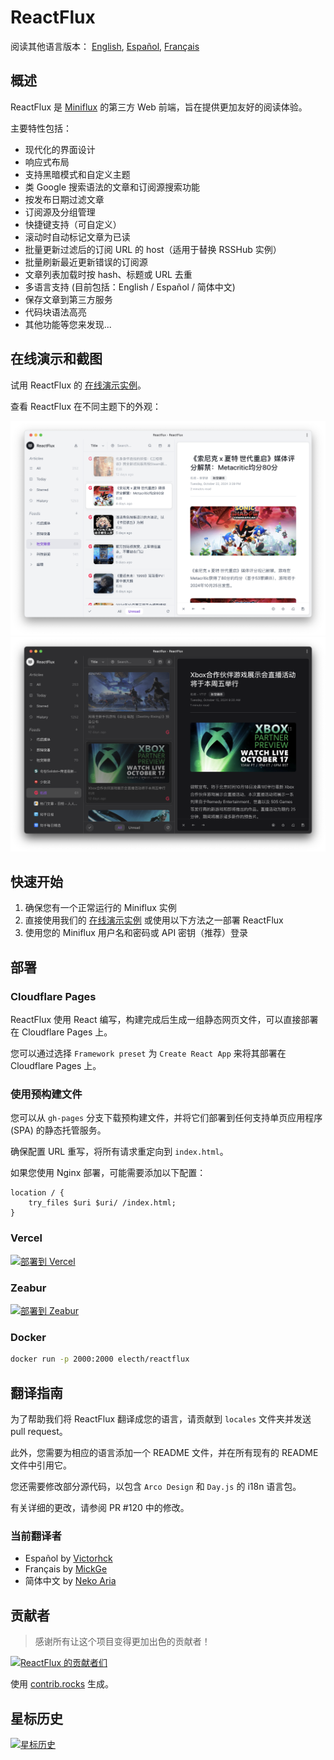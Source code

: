 # ReactFlux

阅读其他语言版本： [English](README.md), [Español](README.es-ES.md), [Français](README.fr-FR.md)

## 概述

ReactFlux 是 [Miniflux](https://github.com/miniflux/v2) 的第三方 Web 前端，旨在提供更加友好的阅读体验。

主要特性包括：

- 现代化的界面设计
- 响应式布局
- 支持黑暗模式和自定义主题
- 类 Google 搜索语法的文章和订阅源搜索功能
- 按发布日期过滤文章
- 订阅源及分组管理
- 快捷键支持（可自定义）
- 滚动时自动标记文章为已读
- 批量更新过滤后的订阅 URL 的 host（适用于替换 RSSHub 实例）
- 批量刷新最近更新错误的订阅源
- 文章列表加载时按 hash、标题或 URL 去重
- 多语言支持 (目前包括：English / Español / 简体中文)
- 保存文章到第三方服务
- 代码块语法高亮
- 其他功能等您来发现...

## 在线演示和截图

试用 ReactFlux 的 [在线演示实例](https://reactflux.pages.dev)。

查看 ReactFlux 在不同主题下的外观：

![浅色模式](images/light.png)
![深色模式](images/dark.png)

## 快速开始

1. 确保您有一个正常运行的 Miniflux 实例
2. 直接使用我们的 [在线演示实例](https://reactflux.pages.dev) 或使用以下方法之一部署 ReactFlux
3. 使用您的 Miniflux 用户名和密码或 API 密钥（推荐）登录

## 部署

### Cloudflare Pages

ReactFlux 使用 React 编写，构建完成后生成一组静态网页文件，可以直接部署在 Cloudflare Pages 上。

您可以通过选择 `Framework preset` 为 `Create React App` 来将其部署在 Cloudflare Pages 上。

### 使用预构建文件

您可以从 `gh-pages` 分支下载预构建文件，并将它们部署到任何支持单页应用程序 (SPA) 的静态托管服务。

确保配置 URL 重写，将所有请求重定向到 `index.html`。

如果您使用 Nginx 部署，可能需要添加以下配置：

```nginx
location / {
    try_files $uri $uri/ /index.html;
}
```

### Vercel

[![部署到 Vercel](https://vercel.com/button)](https://vercel.com/import/project?template=https://github.com/electh/ReactFlux)

### Zeabur

[![部署到 Zeabur](https://zeabur.com/button.svg)](https://zeabur.com/templates/OKXO3W)

### Docker

```bash
docker run -p 2000:2000 electh/reactflux
```

## 翻译指南

为了帮助我们将 ReactFlux 翻译成您的语言，请贡献到 `locales` 文件夹并发送 pull request。

此外，您需要为相应的语言添加一个 README 文件，并在所有现有的 README 文件中引用它。

您还需要修改部分源代码，以包含 `Arco Design` 和 `Day.js` 的 i18n 语言包。

有关详细的更改，请参阅 PR #120 中的修改。

### 当前翻译者

- Español by [Victorhck](https://github.com/victorhck)
- Français by [MickGe](https://github.com/MickGe)
- 简体中文 by [Neko Aria](https://github.com/NekoAria)

## 贡献者

> 感谢所有让这个项目变得更加出色的贡献者！

<a href="https://github.com/electh/ReactFlux/graphs/contributors">
  <img src="https://contrib.rocks/image?repo=electh/ReactFlux" alt="ReactFlux 的贡献者们" />
</a>

使用 [contrib.rocks](https://contrib.rocks) 生成。

## 星标历史

[![星标历史](https://starchart.cc/electh/ReactFlux.svg)](https://starchart.cc/electh/ReactFlux)
